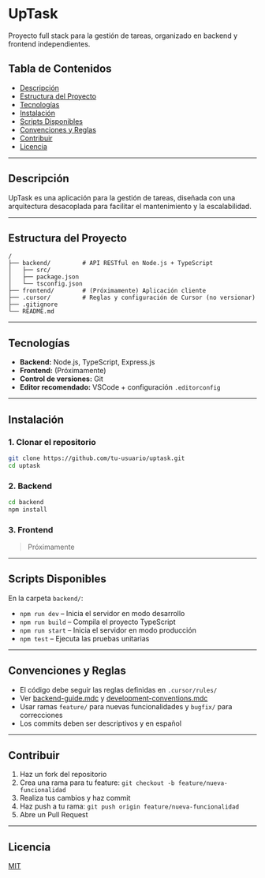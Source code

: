 # UpTask

Proyecto full stack para la gestión de tareas, organizado en backend y frontend independientes.

## Tabla de Contenidos

- [Descripción](#descripción)
- [Estructura del Proyecto](#estructura-del-proyecto)
- [Tecnologías](#tecnologías)
- [Instalación](#instalación)
- [Scripts Disponibles](#scripts-disponibles)
- [Convenciones y Reglas](#convenciones-y-reglas)
- [Contribuir](#contribuir)
- [Licencia](#licencia)

---

## Descripción

UpTask es una aplicación para la gestión de tareas, diseñada con una arquitectura desacoplada para facilitar el mantenimiento y la escalabilidad.

---

## Estructura del Proyecto

```
/
├── backend/         # API RESTful en Node.js + TypeScript
│   ├── src/
│   ├── package.json
│   └── tsconfig.json
├── frontend/        # (Próximamente) Aplicación cliente
├── .cursor/         # Reglas y configuración de Cursor (no versionar)
├── .gitignore
└── README.md
```

---

## Tecnologías

- **Backend:** Node.js, TypeScript, Express.js
- **Frontend:** (Próximamente)
- **Control de versiones:** Git
- **Editor recomendado:** VSCode + configuración `.editorconfig`

---

## Instalación

### 1. Clonar el repositorio

```bash
git clone https://github.com/tu-usuario/uptask.git
cd uptask
```

### 2. Backend

```bash
cd backend
npm install
```

### 3. Frontend

> Próximamente

---

## Scripts Disponibles

En la carpeta `backend/`:

- `npm run dev` – Inicia el servidor en modo desarrollo
- `npm run build` – Compila el proyecto TypeScript
- `npm run start` – Inicia el servidor en modo producción
- `npm test` – Ejecuta las pruebas unitarias

---

## Convenciones y Reglas

- El código debe seguir las reglas definidas en `.cursor/rules/`
- Ver [backend-guide.mdc](.cursor/rules/backend-guide.mdc) y [development-conventions.mdc](.cursor/rules/development-conventions.mdc)
- Usar ramas `feature/` para nuevas funcionalidades y `bugfix/` para correcciones
- Los commits deben ser descriptivos y en español

---

## Contribuir

1. Haz un fork del repositorio
2. Crea una rama para tu feature: `git checkout -b feature/nueva-funcionalidad`
3. Realiza tus cambios y haz commit
4. Haz push a tu rama: `git push origin feature/nueva-funcionalidad`
5. Abre un Pull Request

---

## Licencia

[MIT](LICENSE) 
